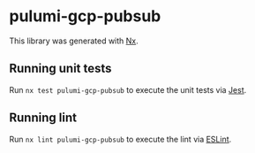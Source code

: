 # pulumi-gcp-pubsub

This library was generated with [Nx](https://nx.dev).

## Running unit tests

Run `nx test pulumi-gcp-pubsub` to execute the unit tests via [Jest](https://jestjs.io).

## Running lint

Run `nx lint pulumi-gcp-pubsub` to execute the lint via [ESLint](https://eslint.org/).
